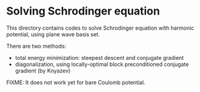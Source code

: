 # Solving Schrodinger equation

This directory contains codes to solve Schrodinger equation with
harmonic potential, using plane wave basis set.

There are two methods:

- total energy minimization: steepest descent and conjugate gradient
- diagonalization, using locally-optimal block preconditioned conjugate
  gradient (by Knyazev)

FIXME: It does not work yet for bare Coulomb potential.
